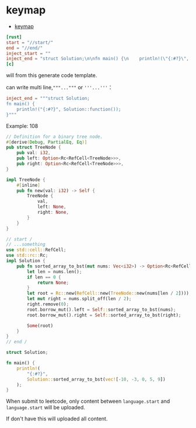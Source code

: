# keymap

<!--toc:start-->
- [keymap](#keymap)
<!--toc:end-->

```toml
[rust]
start = "//start/"
end = "//end/"
inject_start = ""
inject_end = "struct Solution;\n\nfn main() {\n    println!(\"{:#?}\", Solution::function());\n}"
[c]
```

will from this generate code template.

can write multi line,`"""..."""` or `'''...'''`：

```toml
inject_end = """struct Solution;
fn main() {
    println!("{:#?}", Solution::function());
}"""
```

Example: 108

```rust
// Definition for a binary tree node.
#[derive(Debug, PartialEq, Eq)]
pub struct TreeNode {
    pub val: i32,
    pub left: Option<Rc<RefCell<TreeNode>>>,
    pub right: Option<Rc<RefCell<TreeNode>>>,
}

impl TreeNode {
    #[inline]
    pub fn new(val: i32) -> Self {
        TreeNode {
            val,
            left: None,
            right: None,
        }
    }
}

// start /
// ...something
use std::cell::RefCell;
use std::rc::Rc;
impl Solution {
    pub fn sorted_array_to_bst(mut nums: Vec<i32>) -> Option<Rc<RefCell<TreeNode>>> {
        let len = nums.len();
        if len == 0 {
            return None;
        }
        let root = Rc::new(RefCell::new(TreeNode::new(nums[len / 2])));
        let mut right = nums.split_off(len / 2);
        right.remove(0);
        root.borrow_mut().left = Self::sorted_array_to_bst(nums);
        root.borrow_mut().right = Self::sorted_array_to_bst(right);

        Some(root)
    }
}
// end /

struct Solution;

fn main() {
    println!(
        "{:#?}",
        Solution::sorted_array_to_bst(vec![-10, -3, 0, 5, 9])
    );
}
```

When submit to leetcode, only content between `language.start`
and `language.start` will be uploaded.

If don't have this will uploaded all content.
